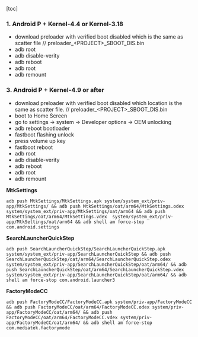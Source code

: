 [toc]

### 1. Android P + Kernel-4.4 or Kernel-3.18

+ download preloader with verified boot disabled which is the same as scatter file // preloader\_\<PROJECT>_SBOOT_DIS.bin
+ adb root
+ adb disable-verity
+ adb reboot
+ adb root
+ adb remount

### 3. Android P + Kernel-4.9 or after

+ download preloader with verified boot disabled which location is the same as scatter file. // preloader\_\<PROJECT>_SBOOT_DIS.bin
+ boot to Home Screen
+ go to settings -> system -> Developer options -> OEM unlocking
+ adb reboot bootloader
+ fastboot flashing unlock
+ press volume up key
+ fastboot reboot
+ adb root
+ adb disable-verity
+ adb reboot
+ adb root
+ adb remount

**MtkSettings**

```shell
adb push MtkSettings/MtkSettings.apk system/system_ext/priv-app/MtkSettings/ && adb push MtkSettings/oat/arm64/MtkSettings.odex  system/system_ext/priv-app/MtkSettings/oat/arm64 && adb push MtkSettings/oat/arm64/MtkSettings.vdex  system/system_ext/priv-app/MtkSettings/oat/arm64 && adb shell am force-stop com.android.settings
```

**SearchLauncherQuickStep**

```shell
adb push SearchLauncherQuickStep/SearchLauncherQuickStep.apk system/system_ext/priv-app/SearchLauncherQuickStep && adb push SearchLauncherQuickStep/oat/arm64/SearchLauncherQuickStep.odex system/system_ext/priv-app/SearchLauncherQuickStep/oat/arm64/ && adb push SearchLauncherQuickStep/oat/arm64/SearchLauncherQuickStep.vdex system/system_ext/priv-app/SearchLauncherQuickStep/oat/arm64/ && adb shell am force-stop com.android.launcher3
```

**FactoryModeCC**

```shell
adb push FactoryModeCC/FactoryModeCC.apk system/priv-app/FactoryModeCC && adb push FactoryModeCC/oat/arm64/FactoryModeCC.odex system/priv-app/FactoryModeCC/oat/arm64/ && adb push FactoryModeCC/oat/arm64/FactoryModeCC.vdex system/priv-app/FactoryModeCC/oat/arm64/ && adb shell am force-stop com.mediatek.factorymode
```

